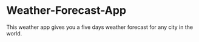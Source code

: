 # Weather-Forecast-App
This weather app gives you a five days weather forecast for any city in the world.
